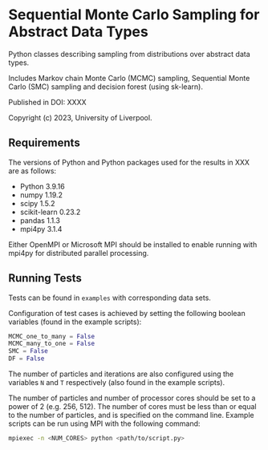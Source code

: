 # Sequential Monte Carlo Sampling for Abstract Data Types
Python classes describing sampling from distributions over
abstract data types.

Includes Markov chain Monte Carlo (MCMC) sampling, Sequential Monte Carlo (SMC) sampling
and decision forest (using sk-learn).

Published in DOI: XXXX

Copyright (c) 2023, University of Liverpool.

## Requirements

The versions of Python and Python packages used for the results in XXX
are as follows:
 - Python 3.9.16
 - numpy 1.19.2
 - scipy 1.5.2
 - scikit-learn 0.23.2
 - pandas 1.1.3
 - mpi4py 3.1.4

Either OpenMPI or Microsoft MPI should be installed to
enable running with mpi4py for distributed parallel processing.

## Running Tests

Tests can be found in `examples` with corresponding data sets.

Configuration of test cases is achieved by setting the following boolean variables (found in the example scripts):
```python
MCMC_one_to_many = False
MCMC_many_to_one = False
SMC = False
DF = False
```

The number of particles and iterations are also configured using the variables `N` and `T` respectively (also found in the example scripts).

The number of particles and number of processor cores should
be set to a power of 2 (e.g. 256, 512). The number of cores 
must be less than or equal to the number of particles,
and is specified on the command line. Example scripts can be run using MPI with the following command:
```bash
mpiexec -n <NUM_CORES> python <path/to/script.py>
```